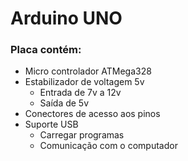 # Arduino UNO

### Placa contém:
- Micro controlador ATMega328
- Estabilizador de voltagem 5v
	- Entrada de 7v a 12v
	- Saída de 5v
- Conectores de acesso aos pinos
- Suporte USB
	- Carregar programas
	- Comunicação com o computador
<!--stackedit_data:
eyJoaXN0b3J5IjpbLTEzMjc4MjkzODQsNTkxNTYzOTAwXX0=
-->